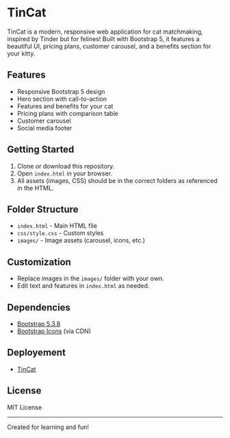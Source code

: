 # TinCat

TinCat is a modern, responsive web application for cat matchmaking, inspired by Tinder but for felines! Built with Bootstrap 5, it features a beautiful UI, pricing plans, customer carousel, and a benefits section for your kitty.

## Features
- Responsive Bootstrap 5 design
- Hero section with call-to-action
- Features and benefits for your cat
- Pricing plans with comparison table
- Customer carousel
- Social media footer

## Getting Started
1. Clone or download this repository.
2. Open `index.html` in your browser.
3. All assets (images, CSS) should be in the correct folders as referenced in the HTML.

## Folder Structure
- `index.html` - Main HTML file
- `css/style.css` - Custom styles
- `images/` - Image assets (carousel, icons, etc.)

## Customization
- Replace images in the `images/` folder with your own.
- Edit text and features in `index.html` as needed.

## Dependencies
- [Bootstrap 5.3.8](https://getbootstrap.com/)
- [Bootstrap Icons](https://icons.getbootstrap.com/) (via CDN)

## Deployement 
- [TinCat](https://tincat.vercel.app)

## License
MIT License

---
Created for learning and fun!
